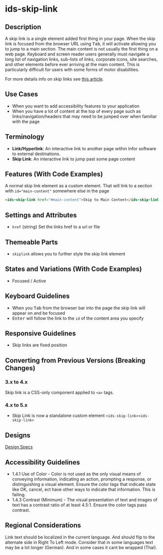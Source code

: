 # ids-skip-link

## Description

A skip link is a single element added first thing in your page. When the skip link is focused from the browser URL using <kbd>Tab</kbd>, it will activate allowing you to jump to a main section. The main content is not usually the first thing on a web page. Keyboard and screen reader users generally must navigate a long list of navigation links, sub-lists of links, corporate icons, site searches, and other elements before ever arriving at the main content. This is particularly difficult for users with some forms of motor disabilities.

For more details info on skip links see <a href="https://webaim.org/techniques/skipnav/" target="_blank">this article</a>.

## Use Cases

- When you want to add accessibility features to your application
- When you have a lot of content at the top of every page such as links/navigation/headers that may need to be jumped over when familiar with the page

## Terminology

- **Link/Hyperlink**: An interactive link to another page within Infor software to external destinations.
- **Skip Link**: An interactive link to jump past some page content

## Features (With Code Examples)

A normal skip link element as a custom element. That will link to a section with `id="main-content"` somewhere else in the page

```html
<ids-skip-link href="#main-content">Skip to Main Content</ids-skip-link>
```

## Settings and Attributes

- `href` {string} Set the links href to a url or file

## Themeable Parts

- `skiplink` allows you to further style the skip link element

## States and Variations (With Code Examples)

- Focused / Active

## Keyboard Guidelines

- When you <kbd>Tab</kbd> from the browser bar into the page the skip link will appear on and be focused
- <kbd>Enter</kbd> will follow the link to the `id` of the content area you specify

## Responsive Guidelines

- Skip links are fixed position

## Converting from Previous Versions (Breaking Changes)

### 3.x to 4.x

Skip link is a CSS-only component applied to `<a>` tags.

### 4.x to 5.x

- Skip Link is now a standalone custom element `<ids-skip-link><ids-skip-link>`

## Designs

[Design Specs](https://www.figma.com/file/yaJ8mJrqRRej8oTsd6iT8P/IDS-(SoHo)-Component-Library-v4.5?node-id=760%3A771)

## Accessibility Guidelines

- 1.4.1 Use of Color - Color is not used as the only visual means of conveying information, indicating an action, prompting a response, or distinguishing a visual element. Ensure the color tags that indicate state like OK, cancel, ect have other ways to indicate that information. This is failing.
- 1.4.3 Contrast (Minimum) - The visual presentation of text and images of text has a contrast ratio of at least 4.5:1.   Ensure the color tags pass contrast.

## Regional Considerations

Link text should be localized in the current language. And should flip to the alternate side in Right To Left mode. Consider that in some languages text may be a lot longer (German). And in some cases it cant be wrapped (Thai).
